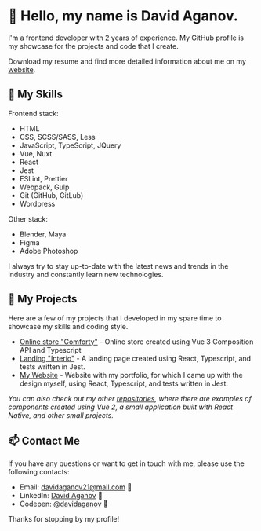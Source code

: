 # 👋 Hello, my name is David Aganov.

I'm a frontend developer with 2 years of experience. My GitHub profile is my showcase for the projects and code that I create.

Download my resume and find more detailed information about me on my [website](https://aganov.dev/).

## 🔧 My Skills

Frontend stack:
- HTML
- CSS, SCSS/SASS, Less
- JavaScript, TypeScript, JQuery
- Vue, Nuxt
- React
- Jest
- ESLint, Prettier
- Webpack, Gulp
- Git (GitHub, GitLub)
- Wordpress

Other stack:
- Blender, Maya
- Figma
- Adobe Photoshop

I always try to stay up-to-date with the latest news and trends in the industry and constantly learn new technologies.

## 🚀 My Projects

Here are a few of my projects that I developed in my spare time to showcase my skills and coding style.

- [Online store "Comforty"](https://github.com/davidaganov/comforty) - Online store created using Vue 3 Composition API and Typescript
- [Landing "Interio"](https://github.com/davidaganov/landing-interio) - A landing page created using React, Typescript, and tests written in Jest.
- [My Website](https://github.com/davidaganov/davidaganov.github.io) - Website with my portfolio, for which I came up with the design myself, using React, Typescript, and tests written in Jest.

_You can also check out my other [repositories](https://github.com/davidaganov?tab=repositories), where there are examples of components created using Vue 2, a small application built with React Native, and other small projects._

## 📫 Contact Me

If you have any questions or want to get in touch with me, please use the following contacts:

- Email: davidaganov21@mail.com 📧
- LinkedIn: [David Aganov](https://www.linkedin.com/in/david-aganov/) 💼
- Codepen: [@davidaganov](https://codepen.io/davidaganov) :robot:

Thanks for stopping by my profile!
